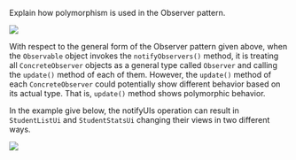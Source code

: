<Question has-input>

Explain how polymorphism is used in the Observer pattern.

<div slot="answer">
<img src="examples/a5-1.png" class="center-block">

With respect to the general form of the Observer pattern given above, when the `Observable` object invokes the `notifyObservers()` method, it is treating all `ConcreteObserver` objects as a general type called `Observer` and calling the `update()` method of each of them. However, the `update()` method of each `ConcreteObserver` could potentially show different behavior based on its actual type. That is, `update()` method shows polymorphic behavior.

In the example give below, the notifyUIs operation can result in `StudentListUi` and `StudentStatsUi` changing their views in two different ways.

<img src="examples/a5-2.png" class="center-block">

</div>
</Question>
